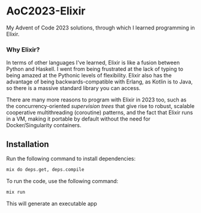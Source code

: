 # AoC2023-Elixir

My Advent of Code 2023 solutions, through which I learned programming in Elixir.

### Why Elixir?

In terms of other languages I've learned, Elixir is like a fusion between Python and Haskell. I went from being frustrated at the lack of typing to being amazed at the Pythonic levels of flexibility. Elixir also has the advantage of being backwards-compatible with Erlang, as Kotlin is to Java, so there is a massive standard library you can access. 

There are many more reasons to program with Elixir in 2023 too, such as the concurrency-oriented *supervision trees* that give rise to robust, scalable cooperative multithreading (coroutine) patterns, and the fact that Elixir runs in a VM, making it portable by default without the need for Docker/Singularity containers.

## Installation

Run the following command to install dependencies:
```bash
mix do deps.get, deps.compile
```

To run the code, use the following command:
```bash
mix run
```
This will generate an executable app

